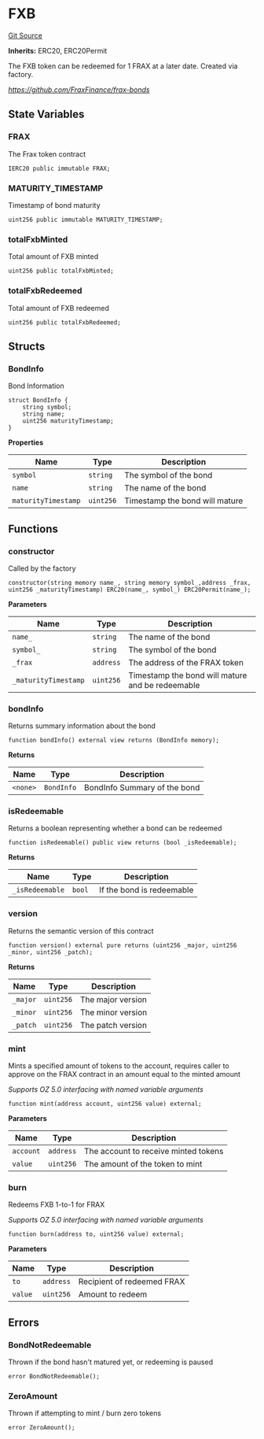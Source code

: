 # FXB
[Git Source](https://github.com/fraxfinance/frax-bonds/blob/master/src/contracts/FXB.sol)

**Inherits:**
ERC20, ERC20Permit

The FXB token can be redeemed for 1 FRAX at a later date. Created via factory.

*https://github.com/FraxFinance/frax-bonds*


## State Variables
### FRAX
The Frax token contract


```solidity
IERC20 public immutable FRAX;
```


### MATURITY_TIMESTAMP
Timestamp of bond maturity


```solidity
uint256 public immutable MATURITY_TIMESTAMP;
```


### totalFxbMinted
Total amount of FXB minted


```solidity
uint256 public totalFxbMinted;
```


### totalFxbRedeemed
Total amount of FXB redeemed


```solidity
uint256 public totalFxbRedeemed;
```

## Structs
### BondInfo
Bond Information


```solidity
struct BondInfo {
    string symbol;
    string name;
    uint256 maturityTimestamp;
}
```

**Properties**

|Name|Type|Description|
|----|----|-----------|
|`symbol`|`string`|The symbol of the bond|
|`name`|`string`|The name of the bond|
|`maturityTimestamp`|`uint256`|Timestamp the bond will mature|


## Functions
### constructor

Called by the factory


```solidity
constructor(string memory name_, string memory symbol_,address _frax, uint256 _maturityTimestamp) ERC20(name_, symbol_) ERC20Permit(name_);
```
**Parameters**

|Name|Type|Description|
|----|----|-----------|
|`name_`|`string`|The name of the bond|
|`symbol_`|`string`|The symbol of the bond|
|`_frax`|`address`|The address of the FRAX token|
|`_maturityTimestamp`|`uint256`|Timestamp the bond will mature and be redeemable|


### bondInfo

Returns summary information about the bond


```solidity
function bondInfo() external view returns (BondInfo memory);
```
**Returns**

|Name|Type|Description|
|----|----|-----------|
|`<none>`|`BondInfo`|BondInfo Summary of the bond|


### isRedeemable

Returns a boolean representing whether a bond can be redeemed


```solidity
function isRedeemable() public view returns (bool _isRedeemable);
```
**Returns**

|Name|Type|Description|
|----|----|-----------|
|`_isRedeemable`|`bool`|If the bond is redeemable|

### version

Returns the semantic version of this contract


```solidity
function version() external pure returns (uint256 _major, uint256 _minor, uint256 _patch);
```
**Returns**

|Name|Type|Description|
|----|----|-----------|
|`_major`|`uint256`|The major version|
|`_minor`|`uint256`|The minor version|
|`_patch`|`uint256`|The patch version|

### mint

Mints a specified amount of tokens to the account, requires caller to approve on the FRAX contract in an amount equal to the minted amount

*Supports OZ 5.0 interfacing with named variable arguments*


```solidity
function mint(address account, uint256 value) external;
```
**Parameters**

|Name|Type|Description|
|----|----|-----------|
|`account`|`address`|The account to receive minted tokens|
|`value`|`uint256`|The amount of the token to mint|


### burn

Redeems FXB 1-to-1 for FRAX

*Supports OZ 5.0 interfacing with named variable arguments*


```solidity
function burn(address to, uint256 value) external;
```
**Parameters**

|Name|Type|Description|
|----|----|-----------|
|`to`|`address`|Recipient of redeemed FRAX|
|`value`|`uint256`|Amount to redeem|


## Errors
### BondNotRedeemable
Thrown if the bond hasn't matured yet, or redeeming is paused


```solidity
error BondNotRedeemable();
```

### ZeroAmount
Thrown if attempting to mint / burn zero tokens


```solidity
error ZeroAmount();
```